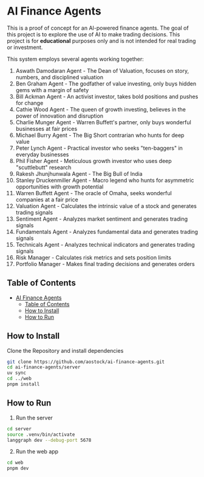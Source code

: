 # AI Finance Agents

This is a proof of concept for an AI-powered finance agents. The goal of this project is to explore the use of AI to make trading decisions. This project is for **educational** purposes only and is not intended for real trading or investment.

This system employs several agents working together:

1. Aswath Damodaran Agent - The Dean of Valuation, focuses on story, numbers, and disciplined valuation
2. Ben Graham Agent - The godfather of value investing, only buys hidden gems with a margin of safety
3. Bill Ackman Agent - An activist investor, takes bold positions and pushes for change
4. Cathie Wood Agent - The queen of growth investing, believes in the power of innovation and disruption
5. Charlie Munger Agent - Warren Buffett's partner, only buys wonderful businesses at fair prices
6. Michael Burry Agent - The Big Short contrarian who hunts for deep value
7. Peter Lynch Agent - Practical investor who seeks "ten-baggers" in everyday businesses
8. Phil Fisher Agent - Meticulous growth investor who uses deep "scuttlebutt" research
9. Rakesh Jhunjhunwala Agent - The Big Bull of India
10. Stanley Druckenmiller Agent - Macro legend who hunts for asymmetric opportunities with growth potential
11. Warren Buffett Agent - The oracle of Omaha, seeks wonderful companies at a fair price
12. Valuation Agent - Calculates the intrinsic value of a stock and generates trading signals
13. Sentiment Agent - Analyzes market sentiment and generates trading signals
14. Fundamentals Agent - Analyzes fundamental data and generates trading signals
15. Technicals Agent - Analyzes technical indicators and generates trading signals
16. Risk Manager - Calculates risk metrics and sets position limits
17. Portfolio Manager - Makes final trading decisions and generates orders

## Table of Contents

- [AI Finance Agents](#ai-finance-agents)
  - [Table of Contents](#table-of-contents)
  - [How to Install](#how-to-install)
  - [How to Run](#how-to-run)

## How to Install

Clone the Repository and install dependencies

```bash
git clone https://github.com/aostock/ai-finance-agents.git
cd ai-finance-agents/server
uv sync
cd ../web
pnpm install
```

## How to Run

1. Run the server

```bash
cd server
source .venv/bin/activate
langgraph dev --debug-port 5678
```

2. Run the web app

```bash
cd web
pnpm dev
```
